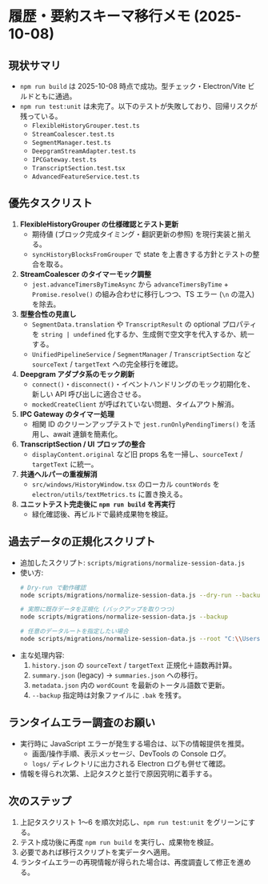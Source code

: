 # 履歴・要約スキーマ移行メモ (2025-10-08)

## 現状サマリ
- `npm run build` は 2025-10-08 時点で成功。型チェック・Electron/Vite ビルドともに通過。
- `npm run test:unit` は未完了。以下のテストが失敗しており、回帰リスクが残っている。
  - `FlexibleHistoryGrouper.test.ts`
  - `StreamCoalescer.test.ts`
  - `SegmentManager.test.ts`
  - `DeepgramStreamAdapter.test.ts`
  - `IPCGateway.test.ts`
  - `TranscriptSection.test.tsx`
  - `AdvancedFeatureService.test.ts`

## 優先タスクリスト
1. **FlexibleHistoryGrouper の仕様確認とテスト更新**
   - 期待値 (ブロック完成タイミング・翻訳更新の参照) を現行実装と揃える。
   - `syncHistoryBlocksFromGrouper` で state を上書きする方針とテストの整合を取る。
2. **StreamCoalescer のタイマーモック調整**
   - `jest.advanceTimersByTimeAsync` から `advanceTimersByTime` + `Promise.resolve()` の組み合わせに移行しつつ、TS エラー (`\n` の混入) を除去。
3. **型整合性の見直し**
   - `SegmentData.translation` や `TranscriptResult` の optional プロパティを `string | undefined` 化するか、生成側で空文字を代入するか、統一する。
   - `UnifiedPipelineService` / `SegmentManager` / `TranscriptSection` など `sourceText` / `targetText` への完全移行を確認。
4. **Deepgram アダプタ系のモック刷新**
   - `connect()`・`disconnect()`・イベントハンドリングのモック初期化を、新しい API 呼び出しに適合させる。
   - `mockedCreateClient` が呼ばれていない問題、タイムアウト解消。
5. **IPC Gateway のタイマー処理**
   - 相関 ID のクリーンアップテストで `jest.runOnlyPendingTimers()` を活用し、await 連鎖を簡素化。
6. **TranscriptSection / UI プロップの整合**
   - `displayContent.original` など旧 props 名を一掃し、`sourceText` / `targetText` に統一。
7. **共通ヘルパーの重複解消**
   - `src/windows/HistoryWindow.tsx` のローカル `countWords` を `electron/utils/textMetrics.ts` に置き換える。
8. **ユニットテスト完走後に `npm run build` を再実行**
   - 緑化確認後、再ビルドで最終成果物を検証。

## 過去データの正規化スクリプト
- 追加したスクリプト: `scripts/migrations/normalize-session-data.js`
- 使い方:
  ```bash
  # Dry-run で動作確認
  node scripts/migrations/normalize-session-data.js --dry-run --backup

  # 実際に既存データを正規化 (バックアップを取りつつ)
  node scripts/migrations/normalize-session-data.js --backup

  # 任意のデータルートを指定したい場合
  node scripts/migrations/normalize-session-data.js --root "C:\\Users\\<USER>\\UniVoice" --backup
  ```
- 主な処理内容:
  1. `history.json` の `sourceText` / `targetText` 正規化＋語数再計算。
  2. `summary.json` (legacy) → `summaries.json` への移行。
  3. `metadata.json` 内の `wordCount` を最新のトータル語数で更新。
  4. `--backup` 指定時は対象ファイルに `.bak` を残す。

## ランタイムエラー調査のお願い
- 実行時に JavaScript エラーが発生する場合は、以下の情報提供を推奨。
  - 画面/操作手順、表示メッセージ、DevTools の Console ログ。
  - `logs/` ディレクトリに出力される Electron ログも併せて確認。
- 情報を得られ次第、上記タスクと並行で原因究明に着手する。

## 次のステップ
1. 上記タスクリスト 1〜6 を順次対応し、`npm run test:unit` をグリーンにする。
2. テスト成功後に再度 `npm run build` を実行し、成果物を検証。
3. 必要であれば移行スクリプトを実データへ適用。
4. ランタイムエラーの再現情報が得られた場合は、再度調査して修正を進める。
